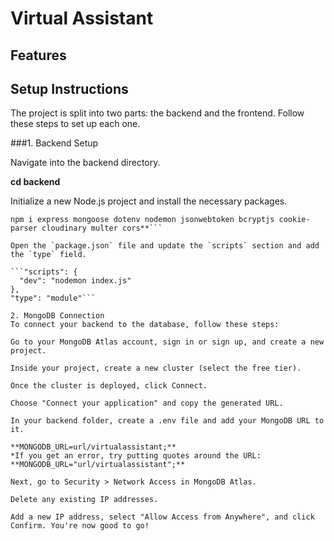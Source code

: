 # Virtual Assistant

## Features

## Setup Instructions
The project is split into two parts: the backend and the frontend. Follow these steps to set up each one.

###1. Backend Setup

Navigate into the backend directory.

**cd backend**

Initialize a new Node.js project and install the necessary packages.

```npm init -y
npm i express mongoose dotenv nodemon jsonwebtoken bcryptjs cookie-parser cloudinary multer cors**```

Open the `package.json` file and update the `scripts` section and add the `type` field.

```"scripts": {
  "dev": "nodemon index.js"
},
"type": "module"```

2. MongoDB Connection
To connect your backend to the database, follow these steps:

Go to your MongoDB Atlas account, sign in or sign up, and create a new project.

Inside your project, create a new cluster (select the free tier).

Once the cluster is deployed, click Connect.

Choose "Connect your application" and copy the generated URL.

In your backend folder, create a .env file and add your MongoDB URL to it.

**MONGODB_URL=url/virtualassistant;**
*If you get an error, try putting quotes around the URL: **MONGODB_URL="url/virtualassistant";**

Next, go to Security > Network Access in MongoDB Atlas.

Delete any existing IP addresses.

Add a new IP address, select "Allow Access from Anywhere", and click Confirm. You're now good to go!
  




